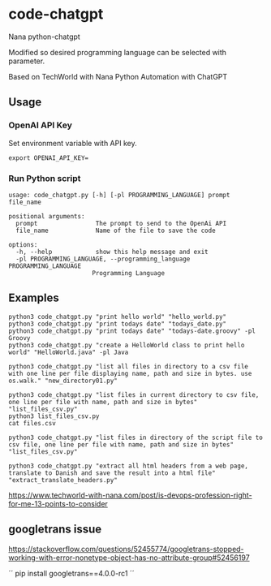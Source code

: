 # code-chatgpt

Nana python-chatgpt

Modified so desired programming language can be selected with parameter.

Based on 
TechWorld with Nana
Python Automation with ChatGPT

## Usage

### OpenAI API Key

Set environment variable with API key.

```
export OPENAI_API_KEY=
```

### Run Python script

````
usage: code_chatgpt.py [-h] [-pl PROGRAMMING_LANGUAGE] prompt file_name

positional arguments:
  prompt                The prompt to send to the OpenAi API
  file_name             Name of the file to save the code

options:
  -h, --help            show this help message and exit
  -pl PROGRAMMING_LANGUAGE, --programming_language PROGRAMMING_LANGUAGE
                       Programming Language
````

## Examples

````
python3 code_chatgpt.py "print hello world" "hello_world.py"
python3 code_chatgpt.py "print todays date" "todays_date.py"
python3 code_chatgpt.py "print todays date" "todays-date.groovy" -pl Groovy
python3 code_chatgpt.py "create a HelloWorld class to print hello world" "HelloWorld.java" -pl Java

python3 code_chatgpt.py "list all files in directory to a csv file with one line per file displaying name, path and size in bytes. use os.walk." "new_directory01.py"

python3 code_chatgpt.py "list files in current directory to csv file, one line per file with name, path and size in bytes" "list_files_csv.py"
python3 list_files_csv.py
cat files.csv

python3 code_chatgpt.py "list files in directory of the script file to csv file, one line per file with name, path and size in bytes" "list_files_csv.py"

python3 code_chatgpt.py "extract all html headers from a web page, translate to Danish and save the result into a html file" "extract_translate_headers.py"
````

https://www.techworld-with-nana.com/post/is-devops-profession-right-for-me-13-points-to-consider

## googletrans issue

https://stackoverflow.com/questions/52455774/googletrans-stopped-working-with-error-nonetype-object-has-no-attribute-group#52456197

´´
pip install googletrans==4.0.0-rc1
´´
